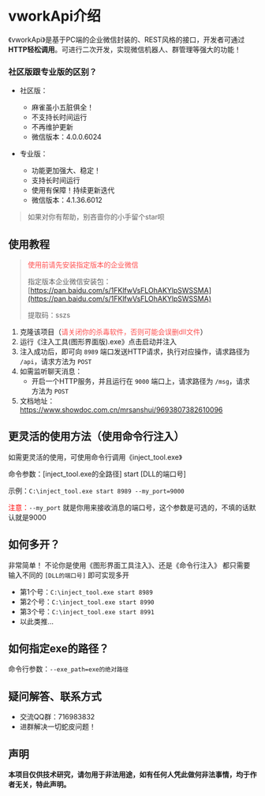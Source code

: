 # vworkApi介绍

《vworkApi》是基于PC端的企业微信封装的、REST风格的接口，开发者可通过**HTTP轻松调用**。可进行二次开发，实现微信机器人、群管理等强大的功能！



### 社区版跟专业版的区别？

- 社区版：
  - 麻雀虽小五脏俱全！
  - 不支持长时间运行
  - 不再维护更新
  - 微信版本：4.0.0.6024
  
- 专业版：
  - 功能更加强大、稳定！
  - 支持长时间运行
  - 使用有保障！持续更新迭代
  - 微信版本：4.1.36.6012



> 如果对你有帮助，别吝啬你的小手留个star呗



## 使用教程

> <span style="color: #ff5050">使用前请先安装指定版本的企业微信</span>
>
> 指定版本企业微信安装包：[https://pan.baidu.com/s/1FKlfwVsFLOhAKYlpSWSSMA](https://pan.baidu.com/s/1FKlfwVsFLOhAKYlpSWSSMA)
>
> 提取码：sszs



1. 克隆该项目（<span style="color: #ff5050">请关闭你的杀毒软件，否则可能会误删dll文件</span>）
2. 运行《注入工具(图形界面版).exe》点击启动并注入
3. 注入成功后，即可向 `8989` 端口发送HTTP请求，执行对应操作，请求路径为 `/api`，请求方法为 `POST`
4. 如需监听聊天消息：
   - 开启一个HTTP服务，并且运行在 `9000` 端口上，请求路径为 `/msg`，请求方法为 `POST`
5. 文档地址：https://www.showdoc.com.cn/mrsanshui/9693807382610096



## 更灵活的使用方法（使用命令行注入）

如需更灵活的使用，可使用命令行调用《inject_tool.exe》

命令参数：[inject_tool.exe的全路径] start [DLL的端口号]

示例：`C:\inject_tool.exe start 8989 --my_port=9000`

<span style="color: red">注意：</span>`--my_port` 就是你用来接收消息的端口号，这个参数是可选的，不填的话默认就是9000



## 如何多开？

非常简单！
不论你是使用《图形界面工具注入》、还是《命令行注入》
都只需要输入不同的 `[DLL的端口号]` 即可实现多开

- 第1个号：`C:\inject_tool.exe start 8989`
- 第2个号：`C:\inject_tool.exe start 8990`
- 第3个号：`C:\inject_tool.exe start 8991`
- 以此类推...



## 如何指定exe的路径？
命令行参数：`--exe_path=exe的绝对路径`



## 疑问解答、联系方式

- 交流QQ群：716983832
- 进群解决一切蛇皮问题！



## 声明

**本项目仅供技术研究，请勿用于非法用途，如有任何人凭此做何非法事情，均于作者无关，特此声明。**

